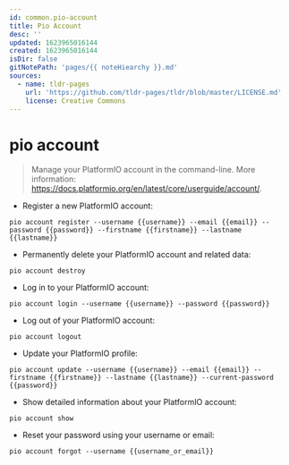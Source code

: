 ```yaml
---
id: common.pio-account
title: Pio Account
desc: ''
updated: 1623965016144
created: 1623965016144
isDir: false
gitNotePath: 'pages/{{ noteHiearchy }}.md'
sources:
  - name: tldr-pages
    url: 'https://github.com/tldr-pages/tldr/blob/master/LICENSE.md'
    license: Creative Commons
---
```

# pio account

> Manage your PlatformIO account in the command-line.
> More information: <https://docs.platformio.org/en/latest/core/userguide/account/>.

- Register a new PlatformIO account:

`pio account register --username {{username}} --email {{email}} --password {{password}} --firstname {{firstname}} --lastname {{lastname}}`

- Permanently delete your PlatformIO account and related data:

`pio account destroy`

- Log in to your PlatformIO account:

`pio account login --username {{username}} --password {{password}}`

- Log out of your PlatformIO account:

`pio account logout`

- Update your PlatformIO profile:

`pio account update --username {{username}} --email {{email}} --firstname {{firstname}} --lastname {{lastname}} --current-password {{password}}`

- Show detailed information about your PlatformIO account:

`pio account show`

- Reset your password using your username or email:

`pio account forgot --username {{username_or_email}}`

